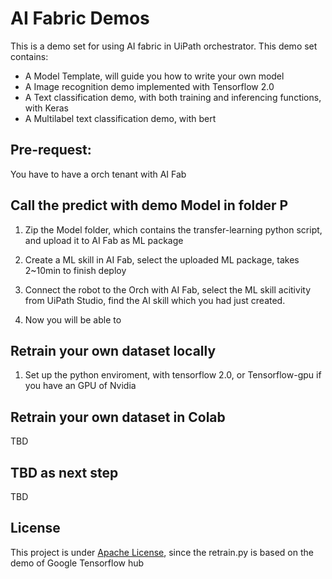 # AI Fabric Demos
This is a demo set for using AI fabric in UiPath orchestrator.
This demo set contains:
- A Model Template, will guide you how to write your own model 
- A Image recognition demo implemented with Tensorflow 2.0
- A Text classification demo, with both training and inferencing functions, with Keras
- A Multilabel text classification demo, with bert

## Pre-request: 
You have to have a orch tenant with AI Fab

## Call the predict with demo Model in folder P
1. Zip the Model folder, which contains the transfer-learning python script, and upload it to AI Fab as ML package
   
2. Create a ML skill in AI Fab, select the uploaded ML package, takes 2~10min to finish deploy

3. Connect the robot to the Orch with AI Fab, select the ML skill acitivity from UiPath Studio, find the AI skill which you had just created.

4. Now you will be able to 

## Retrain your own dataset locally
1. Set up the python enviroment, with tensorflow 2.0, or Tensorflow-gpu if you have an GPU of Nvidia

## Retrain your own dataset in Colab
TBD

## TBD as next step
TBD

## License
This project is under [Apache License](http://www.apache.org/licenses/LICENSE-2.0), since the retrain.py is based on the demo of Google Tensorflow hub

